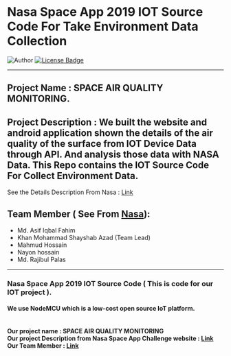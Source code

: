 # Nasa Space App 2019 IOT Source Code For Take Environment Data Collection
![Author](https://img.shields.io/badge/author-AIFahim-orange)
[![License Badge](https://img.shields.io/badge/license-GPL%203.0-blue)](https://github.com/AIFahim/Nasa-Space-App-2019-Website/blob/master/LICENSE)

<hr>

## Project Name : SPACE AIR QUALITY MONITORING. 
## Project Description : We built the website and android application shown the details of the air quality of the surface from  IOT Device Data through API. And analysis those data with NASA Data. This Repo contains the IOT Source Code For Collect Environment Data. 

See the Details Description From Nasa : [Link](https://2019.spaceappschallenge.org/challenges/living-our-world/surface-air-quality-mission/teams/decoders-squad/project)  

## Team Member ( See From [Nasa](https://2019.spaceappschallenge.org/challenges/living-our-world/surface-air-quality-mission/teams/decoders-squad/members)): 
  - Md. Asif Iqbal Fahim
  - Khan Mohammad Shayshab Azad (Team Lead)
  - Mahmud Hossain
  - Nayon hossain
  - Md. Rajibul Palas
<hr>







### Nasa Space App 2019 IOT Source Code ( This is code for our IOT project ).
#### We use NodeMCU which is a low-cost open source IoT platform.
<br><b> Our project name <b> : <b> SPACE AIR QUALITY MONITORING <b> 
<br><b> Our project Description from  Nasa Space App Challenge website <b> : [Link](https://2019.spaceappschallenge.org/challenges/living-our-world/surface-air-quality-mission/teams/decoders-squad/project)
<br> <b>Our Team Member :<b> [Link](https://2019.spaceappschallenge.org/challenges/living-our-world/surface-air-quality-mission/teams/decoders-squad/members)
